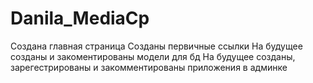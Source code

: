 # Danila_MediaСр
Создана главная страница
Созданы первичные ссылки 
На будущее созданы и закоментированы модели для бд
На будущее созданы, зарегестрированы и закомментированы приложения в админке


